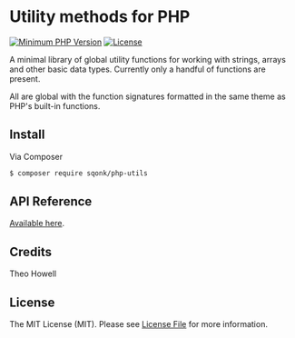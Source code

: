

# Utility methods for PHP

[![Minimum PHP Version](https://img.shields.io/badge/PHP-%3E%3D%208.2-yellow)](https://php.net/)
[![License](https://sqonk.com/opensource/license.svg)](license.txt)

A minimal library of global utility functions for working with strings, arrays and other basic data types. Currently only a handful of functions are present.

All are global with the function signatures formatted in the same theme as PHP's built-in functions.


## Install

Via Composer

``` bash
$ composer require sqonk/php-utils
```



API Reference
------------

[Available here](docs/api/strings.md).




## Credits

Theo Howell



## License

The MIT License (MIT). Please see [License File](license.txt) for more information.